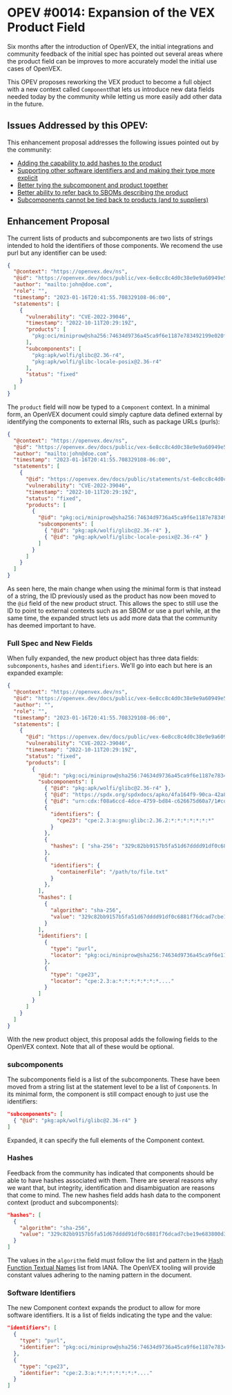 # OPEV #0014: Expansion of the VEX Product Field

Six months after the introduction of OpenVEX, the initial integrations and 
community feedback of the initial spec has pointed out several areas where
the product field can be improves to more accurately model the initial use
cases of OpenVEX.

This OPEV proposes reworking the VEX product to become a full object with a new
context called `Component`that lets us introduce new data fields needed today by
the community while letting us more easily add other data in the future.

## Issues Addressed by this OPEV:

This enhancement proposal addresses the following issues pointed out by the
community:

* [Adding the capability to add hashes to the product](https://github.com/openvex/spec/issues/10)
* [Supporting other software identifiers and and making their type more explicit](https://github.com/openvex/spec/issues/16)
* [Better tying the subcomponent and product together](https://github.com/openvex/spec/issues/23)
* [Better ability to refer back to SBOMs describing the product](https://github.com/openvex/spec/issues/28)
* [Subcomponents cannot be tied back to products (and to suppliers)](https://github.com/openvex/spec/pull/25#discussion_r1230801007)


## Enhancement Proposal

The current lists of products and subcomponents are two lists of strings intended
to hold the identifiers of those components. We recomend the use purl but 
any identifier can be used:

```json
{
  "@context": "https://openvex.dev/ns",
  "@id": "https://openvex.dev/docs/public/vex-6e8cc8c4d0c38e9e9a60949e5dc0279684d8ad5f6711d9a12bb52247b6cc7271",
  "author": "mailto:john@doe.com",
  "role": "",
  "timestamp": "2023-01-16T20:41:55.708329108-06:00",
  "statements": [
    {
      "vulnerability": "CVE-2022-39046",
      "timestamp": "2022-10-11T20:29:19Z",
      "products": [
        "pkg:oci/miniprow@sha256:74634d9736a45ca9f6e1187e783492199e020f4a5c19d0b1abc2b604f894ac99?arch=amd64&mediaType=application%2Fvnd.oci.image.manifest.v1%2Bjson&os=linux"
      ],
      "subcomponents": [
        "pkg:apk/wolfi/glibc@2.36-r4",
        "pkg:apk/wolfi/glibc-locale-posix@2.36-r4"
      ],
      "status": "fixed"
    }
  ]
}
```

The `product` field will now be typed to a `Component` context. In a minimal form,
an OpenVEX document could simply capture data defined external by identifying
the components to external IRIs, such as package URLs (purls):

```json
{
  "@context": "https://openvex.dev/ns",
  "@id": "https://openvex.dev/docs/public/vex-6e8cc8c4d0c38e9e9a60949e5dc0279684d8ad5f6711d9a12bb52247b6cc7271",
  "author": "mailto:john@doe.com",
  "timestamp": "2023-01-16T20:41:55.708329108-06:00",
  "statements": [
    {
      "@id": "https://openvex.dev/docs/public/statements/st-6e8cc8c4d0c38e9e9a60949e5dc0279684d8ad5f6711d9a12bb52247b6cc7271",
      "vulnerability": "CVE-2022-39046",
      "timestamp": "2022-10-11T20:29:19Z",
      "status": "fixed",
      "products": [
        {
          "@id": "pkg:oci/miniprow@sha256:74634d9736a45ca9f6e1187e783492199e020f4a5c19d0b1abc2b604f894ac99?arch=amd64&mediaType=application%2Fvnd.oci.image.manifest.v1%2Bjson&os=linux",
          "subcomponents": [
            { "@id": "pkg:apk/wolfi/glibc@2.36-r4" }, 
            { "@id": "pkg:apk/wolfi/glibc-locale-posix@2.36-r4" }
          ]
        }
      ]
    }
  ]
}
```
As seen here, the main change when using the minimal form is that instead of a
string, the ID previously used as the product has now been moved to the `@id` 
field of the new product struct. This allows the spec to still use the ID to
point to external contexts such as an SBOM or use a purl while, at the same time,
the expanded struct lets us add more data that the community has deemed important
to have.

### Full Spec and New Fields

When fully expanded, the new product object has three data fields: `subcomponents`,
`hashes` and `identifiers`. We'll go into each but here is an expanded example:

```json
{
  "@context": "https://openvex.dev/ns",
  "@id": "https://openvex.dev/docs/public/vex-6e8cc8c4d0c38e9e9a60949e5dc0279684d8ad5f6711d9a12bb52247b6cc7271",
  "author": "",
  "role": "",
  "timestamp": "2023-01-16T20:41:55.708329108-06:00",
  "statements": [
    {
      "@id": "https://openvex.dev/docs/public/vex-6e8cc8c4d0c38e9e9a60949e5dc0279684d8ad5f6711d9a12bb52247b6cc7271#statement1",
      "vulnerability": "CVE-2022-39046",
      "timestamp": "2022-10-11T20:29:19Z",
      "status": "fixed",
      "products": [
        {
          "@id:": "pkg:oci/miniprow@sha256:74634d9736a45ca9f6e1187e783492199e020f4a5c19d0b1abc2b604f894ac99?arch=amd64&mediaType=application%2Fvnd.oci.image.manifest.v1%2Bjson&os=linux",
          "subcomponents": [
            { "@id": "pkg:apk/wolfi/glibc@2.36-r4" }, 
            { "@id": "https://spdx.org/spdxdocs/apko/4fa164f9-90ca-42a8-bafe-5ab9d3cc4af9#packageref" },
            { "@id": "urn:cdx:f08a6ccd-4dce-4759-bd84-c626675d60a7/1#componentA" }
            {
              "identifiers": {
                "cpe23": "cpe:2.3:a:gnu:glibc:2.36.2:*:*:*:*:*:*:*"
              }
            },
            {
              "hashes": [ "sha-256": "329c82bb9157b5fa51d67dddd91df0c6881f76dcad7cbe19e683800d371bb142" ]
            },
            {
              "identifiers": {
                "containerFile": "/path/to/file.txt"
              }
            },
          ],
          "hashes": [
            {
              "algorithm": "sha-256",
              "value": "329c82bb9157b5fa51d67dddd91df0c6881f76dcad7cbe19e683800d371bb142"
            }
          ],
          "identifiers": [
            {
              "type": "purl",
              "locator": "pkg:oci/miniprow@sha256:74634d9736a45ca9f6e1187e783492199e020f4a5c19d0b1abc2b604f894ac99?arch=amd64&mediaType=application%2Fvnd.oci.image.manifest.v1%2Bjson&os=linux"
            },
            {
              "type": "cpe23",
              "locator": "cpe:2.3:a:*:*:*:*:*:*:*...."
            }
          ]
        }
      ]
    }
  ]
}
```

With the new product object, this proposal adds the following fields to the OpenVEX
context. Note that all of these would be optional. 

### subcomponents

The subcomponents field is a list of the subcomponents. These have been moved 
from a string list at the statement level to be a list of `Component`s. In its
minimal form, the component is still compact enough to just use the identifiers:

```json
"subcomponents": [
  { "@id": "pkg:apk/wolfi/glibc@2.36-r4" }
]
```

Expanded, it can specify the full elements of the Component context.

### Hashes

Feedback from the community has indicated that components should be able to have
hashes associated with them. There are several reasons why we want that, but
integrity, identification and disambiguation are reasons that come to mind. The
new hashes field adds hash data to the component context (product and subcomponents):

```json
"hashes": [
  {
    "algorithm": "sha-256",
    "value": "329c82bb9157b5fa51d67dddd91df0c6881f76dcad7cbe19e683800d371bb142"
  }
]
```

The values in the `algorithm` field must follow the list and pattern in 
the [Hash Function Textual Names](https://www.iana.org/assignments/named-information/named-information.xhtml)
list from IANA. The OpenVEX tooling will provide constant values adhering to the
naming pattern in the document.

### Software Identifiers

The new Component context expands the product to allow for more software
identifiers. It is a list of fields indicating the type and the value:

```json
"identifiers": [
  {
    "type": "purl",
    "identifier": "pkg:oci/miniprow@sha256:74634d9736a45ca9f6e1187e783492199e020f4a5c19d0b1abc2b604f894ac99?arch=amd64&mediaType=application%2Fvnd.oci.image.manifest.v1%2Bjson&os=linux"
  },
  {
    "type": "cpe23",
    "identifier": "cpe:2.3:a:*:*:*:*:*:*:*...."
  }
]
```

